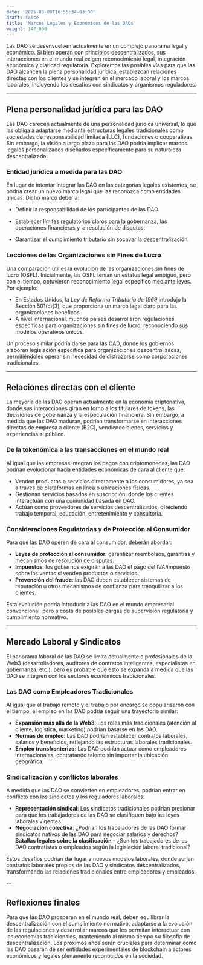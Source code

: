 ```yaml
---
date: '2025-03-09T16:55:34-03:00'
draft: false
title: 'Marcos Legales y Económicos de las DAOs'
weight: 147_000
---
```


Las DAO se desenvuelven actualmente en un complejo panorama legal y económico. Si bien operan con principios descentralizados, sus interacciones en el mundo real exigen reconocimiento legal, integración económica y claridad regulatoria. Exploremos las posibles vías para que las DAO alcancen la plena personalidad jurídica, establezcan relaciones directas con los clientes y se integren en el mercado laboral y los marcos laborales, incluyendo los desafíos con sindicatos y organismos reguladores.

---

## **Plena personalidad jurídica para las DAO**

Las DAO carecen actualmente de una personalidad jurídica universal, lo que las obliga a adaptarse mediante estructuras legales tradicionales como sociedades de responsabilidad limitada (LLC), fundaciones o cooperativas. Sin embargo, la visión a largo plazo para las DAO podría implicar marcos legales personalizados diseñados específicamente para su naturaleza descentralizada.

### **Entidad jurídica a medida para las DAO**

En lugar de intentar integrar las DAO en las categorías legales existentes, se podría crear un nuevo marco legal que las reconozca como entidades únicas. Dicho marco debería:
- Definir la responsabilidad de los participantes de las DAO.

- Establecer límites regulatorios claros para la gobernanza, las operaciones financieras y la resolución de disputas.
- Garantizar el cumplimiento tributario sin socavar la descentralización.

### **Lecciones de las Organizaciones sin Fines de Lucro**
Una comparación útil es la evolución de las organizaciones sin fines de lucro (OSFL). Inicialmente, las OSFL tenían un estatus legal ambiguo, pero con el tiempo, obtuvieron reconocimiento legal específico mediante leyes. Por ejemplo:
- En Estados Unidos, la *Ley de Reforma Tributaria de 1969* introdujo la Sección 501(c)(3), que proporciona un marco legal claro para las organizaciones benéficas.
- A nivel internacional, muchos países desarrollaron regulaciones específicas para organizaciones sin fines de lucro, reconociendo sus modelos operativos únicos.

Un proceso similar podría darse para las OAD, donde los gobiernos elaboran legislación específica para organizaciones descentralizadas, permitiéndoles operar sin necesidad de disfrazarse como corporaciones tradicionales.

---

## **Relaciones directas con el cliente**

La mayoría de las DAO operan actualmente en la economía criptonativa, donde sus interacciones giran en torno a los titulares de tokens, las decisiones de gobernanza y la especulación financiera. Sin embargo, a medida que las DAO maduran, podrían transformarse en interacciones directas de empresa a cliente (B2C), vendiendo bienes, servicios y experiencias al público.

### **De la tokenómica a las transacciones en el mundo real**
Al igual que las empresas integran los pagos con criptomonedas, las DAO podrían evolucionar hacia entidades económicas de cara al cliente que:
- Venden productos o servicios directamente a los consumidores, ya sea a través de plataformas en línea o ubicaciones físicas.
- Gestionan servicios basados ​​en suscripción, donde los clientes interactúan con una comunidad basada en DAO.
- Actúan como proveedores de servicios descentralizados, ofreciendo trabajo temporal, educación, entretenimiento y consultoría.

### **Consideraciones Regulatorias y de Protección al Consumidor**
Para que las DAO operen de cara al consumidor, deberán abordar:
- **Leyes de protección al consumidor**: garantizar reembolsos, garantías y mecanismos de resolución de disputas.
- **Impuestos**: los gobiernos exigirán a las DAO el pago del IVA/impuesto sobre las ventas si venden productos o servicios.
- **Prevención del fraude**: las DAO deben establecer sistemas de reputación u otros mecanismos de confianza para tranquilizar a los clientes.

Esta evolución podría introducir a las DAO en el mundo empresarial convencional, pero a costa de posibles cargas de supervisión regulatoria y cumplimiento normativo.

---

## **Mercado Laboral y Sindicatos**

El panorama laboral de las DAO se limita actualmente a profesionales de la Web3 (desarrolladores, auditores de contratos inteligentes, especialistas en gobernanza, etc.), pero es probable que esto se expanda a medida que las DAO se integren con los sectores económicos tradicionales.

### **Las DAO como Empleadores Tradicionales**
Al igual que el trabajo remoto y el trabajo por encargo se popularizaron con el tiempo, el empleo en las DAO podría seguir una trayectoria similar:
- **Expansión más allá de la Web3**: Los roles más tradicionales (atención al cliente, logística, marketing) podrían basarse en las DAO.
- **Normas de empleo**: Las DAO podrían establecer contratos laborales, salarios y beneficios, reflejando las estructuras laborales tradicionales.
- **Empleo transfronterizo**: Las DAO podrían actuar como empleadores internacionales, contratando talento sin importar la ubicación geográfica.

### **Sindicalización y conflictos laborales**
A medida que las DAO se convierten en empleadores, podrían entrar en conflicto con los sindicatos y los reguladores laborales:
- **Representación sindical**: Los sindicatos tradicionales podrían presionar para que los trabajadores de las DAO se clasifiquen bajo las leyes laborales vigentes.
- **Negociación colectiva**: ¿Podrían los trabajadores de las DAO formar sindicatos nativos de las DAO para negociar salarios y derechos? **Batallas legales sobre la clasificación** – ¿Son los trabajadores de las DAO contratistas o empleados según la legislación laboral tradicional?

Estos desafíos podrían dar lugar a nuevos modelos laborales, donde surjan contratos laborales propios de las DAO y sindicatos descentralizados, transformando las relaciones tradicionales entre empleadores y empleados.

--

## **Reflexiones finales**

Para que las DAO prosperen en el mundo real, deben equilibrar la descentralización con el cumplimiento normativo, adaptarse a la evolución de las regulaciones y desarrollar marcos que les permitan interactuar con las economías tradicionales, manteniendo al mismo tiempo su filosofía de descentralización. Los próximos años serán cruciales para determinar cómo las DAO pasarán de ser entidades experimentales de blockchain a actores económicos y legales plenamente reconocidos en la sociedad.